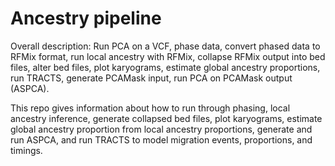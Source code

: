 Ancestry pipeline
=================
Overall description: Run PCA on a VCF, phase data, convert phased data to RFMix format, run local ancestry with RFMix, collapse RFMix output into bed files, alter bed files, plot karyograms, estimate global ancestry proportions, run TRACTS, generate PCAMask input, run PCA on PCAMask output (ASPCA).

This repo gives information about how to run through phasing, local ancestry inference, generate collapsed bed files, plot karyograms, estimate global ancestry proportion from local ancestry proportions, generate and run ASPCA, and run TRACTS to model migration events, proportions, and timings.

